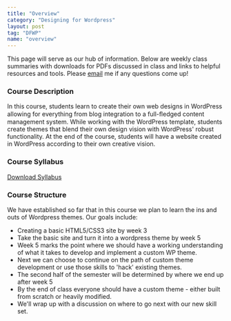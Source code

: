 ```yaml
---
title: "Overview"
category: "Designing for Wordpress"
layout: post
tag: "DFWP"
name: "overview"
---
```


<p>This page will serve as our hub of information. Below are weekly class summaries with downloads for PDFs discussed in class and links to helpful resources and tools. Please <a href="mailto:akaye@saic.edu">email</a> me if any questions come up!</p>

<h3>Course Description</h3>
    <p class="lead">In this course, students learn to create their own web designs in WordPress allowing for everything 
from blog integration to a full-ﬂedged content management system. While working with the 
WordPress template, students create themes that blend their own design vision with WordPress' 
robust functionality. At the end of the course, students will have a website created in WordPress 
according to their own creative vision. 
</p>

<h3 id="download-syllabus">Course Syllabus</h3>

<p><a class="btn btn-lg btn-primary" href="bin/DesigningForWordpressSyllabusFall2013.pdf">Download Syllabus</a></p>
    
<h3 id="structure1">Course Structure</h3>
<p class="lead">We have established so far that in this course we plan to learn the ins and outs of Wordpress themes. Our goals include: </p>

<ul>
    <li>Creating a basic HTML5/CSS3 site by week 3</li>
    <li>Take the basic site and turn it into a wordpress theme by week 5</li>
    <li>Week 5 marks the point where we should have a working understanding of what it takes to develop and implement a custom WP theme.</li>
    <li>Next we can choose to continue on the path of custom theme development or use those skills to 'hack' existing themes.</li>
    <li>The second half of the semester will be determined by where we end up after week 5</li>
    <li>By the end of class everyone should have a custom theme - either built from scratch or heavily modified.</li>
    <li>We'll wrap up with a discussion on where to go next with our new skill set.</li>
</ul>